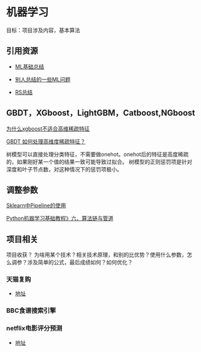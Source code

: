 # 机器学习

目标：项目涉及内容，基本算法

## 引用资源
- [ML基础总结](https://github.com/lionel-sun/RS_Practice/blob/master/AI算法岗位面试资料整理/README.md)

- [别人总结的一些ML问题](https://github.com/wangyuGithub01/Machine_Learning_Resources)

- [RS总结](https://github.com/lionel-sun/RS_Practice/blob/master/README.md)

## GBDT，XGboost，LightGBM，Catboost,NGboost

[为什么xgboost不适合高维稀疏特征](https://www.zhihu.com/question/267934807)

[GBDT 如何处理高维度稀疏特征？](https://www.zhihu.com/question/55925445)

树模型可以直接处理分类特征，不需要做onehot。onehot后的特征是高度稀疏的，如果刚好某一个值的结果一致可能导致过拟合。
树模型的正则惩罚项是针对深度和叶子节点数，对这种情况下的惩罚项极小。

## 调整参数

[Sklearn中Pipeline的使用](https://www.jianshu.com/p/9c2c8c8ef42d)

[Python机器学习基础教程》六、算法链与管道](https://zhuanlan.zhihu.com/p/48247268)

## 项目相关

项目收获？ 为啥用某个技术？相关技术原理，和别的比优势？使用什么参数，怎么调参？涉及简单的公式，最后成绩如何？如何优化？

### 天猫复购

- [地址](https://github.com/lionel-sun/Tmall_Repeat_Buyers)

### BBC食谱搜索引擎

### netflix电影评分预测

- [地址](https://github.com/lionel-sun/Netflix)
